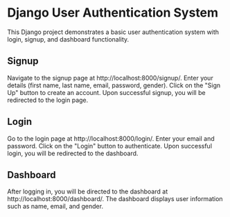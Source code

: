 # Django User Authentication System

This Django project demonstrates a basic user authentication system with login, signup, and dashboard functionality.

## Signup
Navigate to the signup page at http://localhost:8000/signup/.
Enter your details (first name, last name, email, password, gender).
Click on the "Sign Up" button to create an account.
Upon successful signup, you will be redirected to the login page.
## Login
Go to the login page at http://localhost:8000/login/.
Enter your email and password.
Click on the "Login" button to authenticate.
Upon successful login, you will be redirected to the dashboard.
## Dashboard
After logging in, you will be directed to the dashboard at http://localhost:8000/dashboard/.
The dashboard displays user information such as name, email, and gender.
